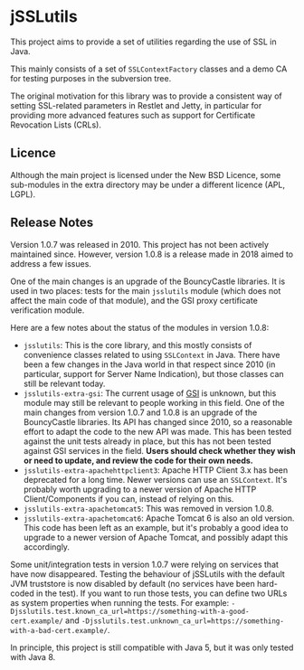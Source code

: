# jSSLutils

This project aims to provide a set of utilities regarding the use of SSL in Java.

This mainly consists of a set of `SSLContextFactory` classes and a demo CA for testing purposes in the subversion tree.

The original motivation for this library was to provide a consistent way of setting SSL-related parameters in Restlet and Jetty, in particular for providing more advanced features such as support for Certificate Revocation Lists (CRLs).

## Licence

Although the main project is licensed under the New BSD Licence, some sub-modules in the extra directory may be under a different licence (APL, LGPL).

## Release Notes

Version 1.0.7 was released in 2010. This project has not been actively maintained since. However, version 1.0.8 is a release made in 2018 aimed to address a few issues.

One of the main changes is an upgrade of the BouncyCastle libraries. It is used in two places: tests for the main `jsslutils` module (which does not affect the main code of that module), and the GSI proxy certificate verification module.

Here are a few notes about the status of the modules in version 1.0.8:

* `jsslutils`: This is the core library, and this mostly consists of convenience classes related to using `SSLContext` in Java. There have been a few changes in the Java world in that respect since 2010 (in particular, support for Server Name Indication), but those classes can still be relevant today.
* `jsslutils-extra-gsi`: The current usage of [GSI](https://en.wikipedia.org/wiki/Grid_Security_Infrastructure) is unknown, but this module may still be relevant to people working in this field. One of the main changes from version 1.0.7 and 1.0.8 is an upgrade of the BouncyCastle libraries. Its API has changed since 2010, so a reasonable effort to adapt the code to the new API was made. This has been tested against the unit tests already in place, but this has not been tested against GSI services in the field. **Users should check whether they wish or need to update, and review the code for their own needs.**
* `jsslutils-extra-apachehttpclient3`: Apache HTTP Client 3.x has been deprecated for a long time. Newer versions can use an `SSLContext`. It's probably worth upgrading to a newer version of Apache HTTP Client/Components if you can, instead of relying on this.
* `jsslutils-extra-apachetomcat5`: This was removed in version 1.0.8.
* `jsslutils-extra-apachetomcat6`: Apache Tomcat 6 is also an old version. This code has been left as an example, but it's probably a good idea to upgrade to a newer version of Apache Tomcat, and possibly adapt this accordingly.


Some unit/integration tests in version 1.0.7 were relying on services that have now disappeared. Testing the behaviour of jSSLutils with the default JVM truststore is now disabled by default (no services have been hard-coded in the test). If you want to run those tests, you can define two URLs as system properties when running the tests. For example: `-Djsslutils.test.known_ca_url=https://something-with-a-good-cert.example/` and `-Djsslutils.test.unknown_ca_url=https://something-with-a-bad-cert.example/`.

In principle, this project is still compatible with Java 5, but it was only tested with Java 8.
